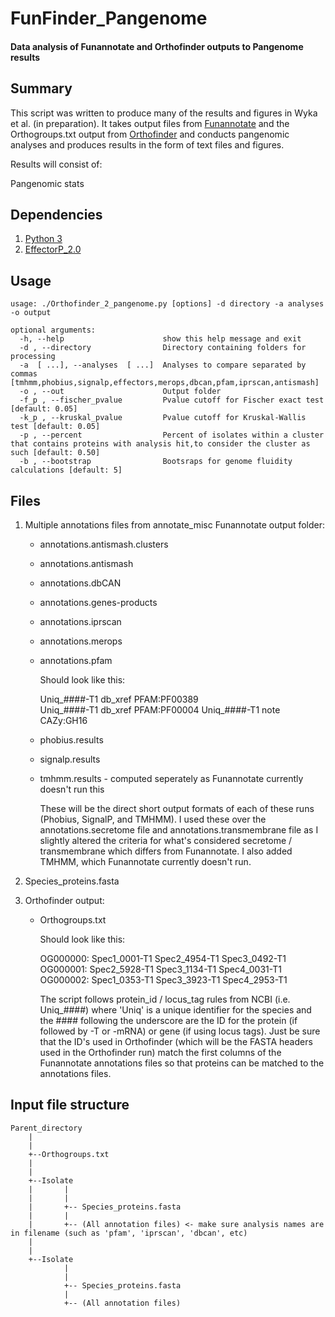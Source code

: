 # FunFinder_Pangenome
#### Data analysis of Funannotate and Orthofinder outputs to Pangenome results

## Summary

This script was written to produce many of the results and figures in Wyka et al. (in preparation). It takes output files from [Funannotate](https://github.com/nextgenusfs/funannotate) and the Orthogroups.txt output from [Orthofinder](https://github.com/davidemms/OrthoFinder) and conducts pangenomic analyses and produces results in the form of text files and figures.

Results will consist of:

Pangenomic stats


## Dependencies 

1. [Python 3](https://www.python.org/downloads/)
2. [EffectorP_2.0](http://effectorp.csiro.au/software.html)

## Usage

```
usage: ./Orthofinder_2_pangenome.py [options] -d directory -a analyses -o output

optional arguments:
  -h, --help                      show this help message and exit
  -d , --directory                Directory containing folders for processing
  -a  [ ...], --analyses  [ ...]  Analyses to compare separated by commas [tmhmm,phobius,signalp,effectors,merops,dbcan,pfam,iprscan,antismash]
  -o , --out                      Output folder
  -f_p , --fischer_pvalue         Pvalue cutoff for Fischer exact test [default: 0.05]
  -k_p , --kruskal_pvalue         Pvalue cutoff for Kruskal-Wallis test [default: 0.05]
  -p , --percent                  Percent of isolates within a cluster that contains proteins with analysis hit,to consider the cluster as such [default: 0.50]
  -b , --bootstrap                Bootsraps for genome fluidity calculations [default: 5]
```

## Files 

1. Multiple annotations files from annotate_misc Funannotate output folder:

      * annotations.antismash.clusters   
      * annotations.antismash    
      * annotations.dbCAN   
      * annotations.genes-products   
      * annotations.iprscan   
      * annotations.merops   
      * annotations.pfam   
      
          Should look like this:
          
          Uniq_####-T1  db_xref	PFAM:PF00389   
          Uniq_####-T1  db_xref	PFAM:PF00004
          Uniq_####-T1  note	CAZy:GH16
 
      * phobius.results   
      * signalp.results   
      * tmhmm.results - computed seperately as Funannotate currently doesn't run this   
      
          These will be the direct short output formats of each of these runs (Phobius, SignalP, and TMHMM). I used these over the annotations.secretome file and annotations.transmembrane file as I slightly altered the criteria for what's considered secretome / transmembrane which differs from Funannotate. I also added TMHMM, which Funannotate currently doesn't run.

2. Species_proteins.fasta 

3. Orthofinder output:

      * Orthogroups.txt
      
          Should look like this: 
      
          OG000000: Spec1_0001-T1 Spec2_4954-T1 Spec3_0492-T1   
          OG000001: Spec2_5928-T1 Spec3_1134-T1 Spec4_0031-T1   
          OG000002: Spec1_0353-T1 Spec3_3923-T1 Spec4_2953-T1   
          
          The script follows protein_id / locus_tag rules from NCBI (i.e. Uniq_####) where 'Uniq' is a unique identifier for the species and the #### following the underscore are the ID for the protein (if followed by -T or -mRNA) or gene (if using locus tags). Just be sure that the ID's used in Orthofinder (which will be the FASTA headers used in the Orthofinder run) match the first columns of the Funannotate annotations files so that proteins can be matched to the annotations files.

## Input file structure

```
Parent_directory
    |
    |
    +--Orthogroups.txt
    |
    |
    +--Isolate  
    |       |
    |       |
    |       +-- Species_proteins.fasta
    |       |
    |       +-- (All annotation files) <- make sure analysis names are in filename (such as 'pfam', 'iprscan', 'dbcan', etc)
    |
    |
    +--Isolate
            |
            |
            +-- Species_proteins.fasta
            |
            +-- (All annotation files)
```

